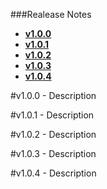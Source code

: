 ###Realease Notes
- [**v1.0.0**](#v1.0.0)
- [**v1.0.1**](#v1.0.1)
- [**v1.0.2**](#v1.0.2)
- [**v1.0.3**](#v1.0.3)
- [**v1.0.4**](#v1.0.4)

#v1.0.0
<a name="v1.0.0"></a>
	- Description

#v1.0.1
<a name="v1.0.1"></a>
	- Description

#v1.0.2
<a name="v1.0.2"></a>
	- Description

#v1.0.3
<a name="v1.0.3"></a>
	- Description

#v1.0.4
<a name="v1.0.4"></a>
	- Description
